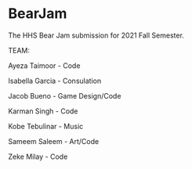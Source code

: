 # BearJam
The HHS Bear Jam submission for 2021 Fall Semester.

TEAM:

Ayeza Taimoor - Code

Isabella Garcia - Consulation

Jacob Bueno - Game Design/Code

Karman Singh - Code

Kobe Tebulinar - Music

Sameem Saleem - Art/Code

Zeke Milay - Code



